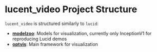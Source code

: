 # lucent_video Project Structure

`lucent_video` is structured similarly to `lucid`:

* [**modelzoo**](modelzoo/):
  Models for visualization, currently only InceptionV1 for reproducing Lucid demos
* [**optvis**](optvis/):
  Main framework for visualization
